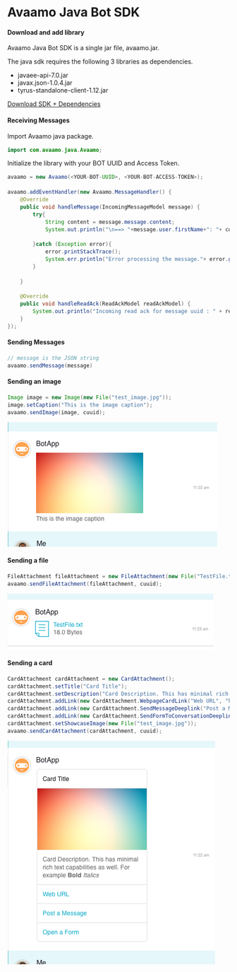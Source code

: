 # Avaamo Java Bot SDK

#### Download and add library
Avaamo Java Bot SDK is a single jar file, avaamo.jar.

The java sdk requires the following 3 libraries as dependencies.

* javaee-api-7.0.jar 
* javax.json-1.0.4.jar
* tyrus-standalone-client-1.12.jar

[ Download SDK + Dependencies ](avaamo_java_1.0.zip)

#### Receiving Messages

Import Avaamo java package.
```java
import com.avaamo.java.Avaamo;

```
Initialize the library with your BOT UUID and Access Token.

```java
avaamo = new Avaamo(<YOUR-BOT-UUID>, <YOUR-BOT-ACCESS-TOKEN>);

avaamo.addEventHandler(new Avaamo.MessageHandler() {
	@Override
	public void handleMessage(IncomingMessageModel message) {
		try{
			String content = message.message.content;
			System.out.println("\n==> "+message.user.firstName+": "+ content);					
			
		}catch (Exception error){
			error.printStackTrace();
			System.err.println("Error processing the message."+ error.getMessage());
		}

	}
	
	@Override
	public void handleReadAck(ReadAckModel readAckModel) {
		System.out.println("Incoming read ack for message uuid : " + readAckModel.read_ack.message_uuid );
	}
});

```
#### Sending Messages

```java
// message is the JSON string
avaamo.sendMessage(message)
```

#### Sending an image

```java
Image image = new Image(new File("test_image.jpg"));
image.setCaption("This is the image caption");
avaamo.sendImage(image, cuuid);
```
![image](image.png)

#### Sending a file

```java
FileAttachment fileAttachment = new FileAttachment(new File("TestFile.txt"));
avaamo.sendFileAttachment(fileAttachment, cuuid);
```
![image](file.png)

#### Sending a card

```java
CardAttachment cardAttachment = new CardAttachment();
cardAttachment.setTitle("Card Title");
cardAttachment.setDescription("Card Description. This has minimal rich text capabilities as well. For example <b>Bold</b> <i>Italics</i>");
cardAttachment.addLink(new CardAttachment.WebpageCardLink("Web URL", "http://www.avaamo.com"));
cardAttachment.addLink(new CardAttachment.SendMessageDeeplink("Post a Message", "Sample Action"));
cardAttachment.addLink(new CardAttachment.SendFormToConversationDeeplink("Open a Form", "63c906c3-553e-9680-c273-28d1e54da050", "Say Yes", null));
cardAttachment.setShowcaseImage(new File("test_image.jpg"));
avaamo.sendCardAttachment(cardAttachment, cuuid);
```
![image](card.png)